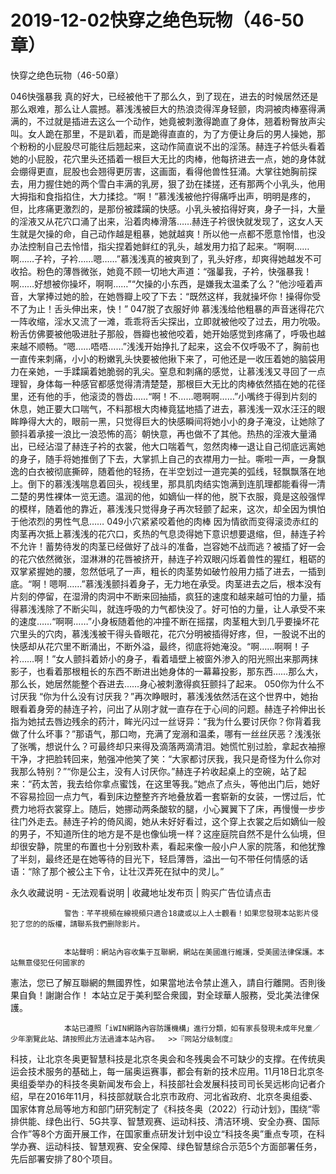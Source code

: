 # 2019-12-02快穿之绝色玩物（46-50章）



快穿之绝色玩物（46-50章）



 046快强暴我   真的好大，已经被他干了那么久，到了现在，进去的时候居然还是那么艰难，那么让人震撼。慕浅浅被巨大的热浪烫得浑身轻颤，肉洞被肉棒塞得满满的，不过就是插进去这么一个动作，她竟被刺激得跪直了身体，翘着粉臀放声尖叫。女人跪在那里，不是趴着，而是跪得直直的，为了方便让身后的男人操她，那个粉粉的小屁股尽可能往后翘起来，这动作简直说不出的淫荡。赫连子衿低头看着她的小屁股，花穴里头还插着一根巨大无比的肉棒，他每挤进去一点，她的身体就会绷得更直，屁股也会翘得更厉害，这画面，看得他兽性狂涌。大掌往她胸前探去，用力握住她的两个雪白丰满的乳房，狠了劲在揉搓，还有那两个小乳头，他用大拇指和食指掐住，大力揉捻。“啊！”慕浅浅被他拧得痛呼出声，明明是疼的，但，比疼痛更激烈的，是那份被蹂躏的快感。小乳头被掐得好爽，身子一抖，大量的淫液又从花穴口涌了出来，沿着肉棒滑落……赫连子衿很快就发现了，这女人天生就是欠操的命，自己动作越是粗暴，她就越爽！所以他一点都不愿意怜惜，也没办法控制自己去怜惜，指尖捏着她鲜红的乳头，越发用力掐了起来。“啊啊……啊……子衿，子衿……嗯……”慕浅浅真的被爽到了，乳头好疼，却爽得她越发不可收拾。粉色的薄唇微张，她竟不顾一切地大声道：“强曓我，子衿，快强暴我！啊……好想被你操坏，啊啊……”“欠操的小东西，是嫌我太温柔了么？”他沙哑着声音，大掌捧过她的脸，在她唇瓣上咬了下去：“既然这样，我就操坏你！操得你受不了为止！舌头伸出来，快！” 047脱了衣服好帅   慕浅浅给他粗暴的声音迷得花穴一阵收缩，淫水又流了一滩，乖乖将舌尖探出，立即就被他咬了过去，用力吮吸。粉舌仿佛要被他吸进肚子那般，唇瓣也被他咬着，她开始感觉到疼痛了，呼吸也越来越不顺畅。“嗯……唔唔……”浅浅开始挣扎了起来，这会不仅呼吸不了，胸前也一直传来刺痛，小小的粉嫩乳头快要被他揪下来了，可他还是一收压着她的脑袋用力在亲她，一手蹂躏着她脆弱的乳尖。窒息和刺痛的感觉，让慕浅浅又寻回了一点理智，身体每一种感官都感觉得清清楚楚，那根巨大无比的肉棒依然插在她的花径里，还有他的手，他滚烫的唇齿……“啊！不……嗯啊啊……”小嘴终于得到片刻的休息，她正要大口喘气，不料那根大肉棒竟猛地插了进去，慕浅浅一双水汪汪的眼眸睁得大大的，眼前一黑，只觉得巨大的快感瞬间将她小小的身子淹没，让她除了颤抖着承接一浪比一浪恐怖的高氵朝快意，再也做不了其他。热热的淫液大量涌出，已经沾湿了赫连子衿的衣裳，他大口喘着气，忽然肉棒一退让自己彻底远离她的身子，随手将她推倒了下去，大掌抓上自己的衣襟用力一扯。嘶啦一声，一身飘逸的白衣被彻底撕碎，随着他的轻扬，在半空划过一道完美的弧线，轻飘飘落在地上。倒下的慕浅浅喘息着回头，视线里，那具肌肉结实饱满到连肌理都能看得一清二楚的男性裸体一览无遗。温润的他，如嫡仙一样的他，脱下衣服，竟是这般强悍的模样，随着他的靠近，慕浅浅只觉得身子再次轻颤了起来，这次，却全因为惧怕于他浓烈的男性气息…… 049小穴紧紧咬着他的肉棒   因为情欲而变得滚烫赤红的肉茎再次抵上慕浅浅的花穴口，炙热的气息烫得她下意识想要退缩，但，赫连子衿不允许！蓄势待发的肉茎已经做好了战斗的准备，岂容她不战而逃？被插了好一会的花穴依然微张，湿淋淋的花唇被挤开，赫连子衿双眼闪烁着兽性的猩红，粗砺的双掌紧握她的腰，忽然低吼了一声，粗长的肉茎势如破竹般用力插了进去，一插到底。“啊！嗯啊……”慕浅浅颤抖着身子，无力地在承受。肉茎进去之后，根本没有片刻的停留，在湿滑的肉洞中不断来回抽插，疯狂的速度和越来越可怕的力量，插得慕浅浅除了不断尖叫，就连呼吸的力气都快没了。好可怕的力量，让人承受不来的速度……“啊啊……”小身板随着他的冲撞不断在摇摆，肉茎粗大到几乎要操坏花穴里头的穴肉，慕浅浅被干得头昏眼花，花穴分明被插得好疼，但，一股说不出的快感却从花穴里不断涌出，不断外溢，最终，彻底将她淹没。“啊……啊啊！子衿……啊！”女人颤抖着娇小的身子，看着墙壁上被窗外渗入的阳光照出来那两抹影子，也看着那根粗长的东西不断进出她身体的一幕幕投影，那东西……那么大，那么长，她居然能整个吞进去……身心被刺激得疯狂颤抖了起来。 050你为什么不讨厌我   “你为什么没有讨厌我？”再次睁眼时，慕浅浅依然活在这个世界中，她抬眼看着身旁的赫连子衿，问出了从刚才就一直存在于心间的问题。赫连子衿伸出长指为她拭去唇边残余的药汁，眸光闪过一丝讶异：“我为什么要讨厌你？你背着我做了什么坏事？”那语气，那口吻，充满了宠溺和温柔，哪有一丝丝厌恶？浅浅张了张嘴，想说什么？可最终却只来得及滴落两滴清泪。她慌忙别过脸，拿起衣袖擦干净，才把脸转回来，勉强冲他笑了笑：“大家都讨厌我，我只是奇怪为什么你对我那么特别？”“你是公主，没有人讨厌你。”赫连子衿收起桌上的空碗，站了起来：“药太苦，我去给你拿点蜜饯，在这里等我。”她点了点头，等他出门后，她好不容易捡回一点力气，看到床边整整齐齐地叠放着一套崭新的女装，一愣过后，忙费力地将衣裳穿上。随后，她挪动两条酸软的腿，小心翼翼下了床，再慢慢一步步往门外走去。赫连子衿的倚风阁，她从未好好看过，这个穿上衣裳之后如嫡仙一般的男子，不知道所住的地方是不是也像仙境一样？这座庭院自然不是什么仙境，但却很安静，院里的布置也十分别致朴素，看起来像一般小户人家的院落，和他犹豫了半刻，最终还是在她等待的目光下，轻启薄唇，溢出一句不带任何情感的话语：“除了那个被公主下令，让壮汉弄死在狱中的灵儿。”
            







永久收藏说明 - 无法观看说明 | 收藏地址发布页 | 购买广告位请点击


                警告：芊芊視頻在線視頻只適合18歲或以上人士觀看！如果您發現本站影片侵犯了您的的版權，請聯系我們删除影片。
            

                本站聲明：網站內容收集于互聯網，網站在美國進行維護，受美國法律保護。本站無意侵犯任何國家的
憲法，您已了解互聯網的無國界性，如果當地法令禁止進入，請自行離開。否則後果自負！謝謝合作！
本站立足于美利堅合衆國，對全球華人服務，受北美法律保護。
            

                本站已遵照「iWIN網路內容防護機構」進行分類，如有家長發現未成年兒童／少年瀏覽此站、請按照此方法過濾本站內容。  >>『网站分级制度』




科技，让北京冬奥更智慧科技是北京冬奥会和冬残奥会不可缺少的支撑。在传统奥运会技术服务的基础上，每一届奥运赛事，都会有新的技术应用。11月18日北京冬奥组委举办的科技冬奥新闻发布会上，科技部社会发展科技司司长吴远彬向记者介绍，早在2016年11月，科技部就联合北京市政府、河北省政府、北京冬奥组委、国家体育总局等地方和部门研究制定了《科技冬奥（2022）行动计划》，围绕“零排供能、绿色出行、5G共享、智慧观赛、运动科技、清洁环境、安全办赛、国际合作”等8个方面开展工作，在国家重点研发计划中设立“科技冬奥”重点专项，在科学办赛、运动科技、智慧观赛、安全保障、绿色智慧综合示范5个方面部署任务，先后部署安排了80个项目。


